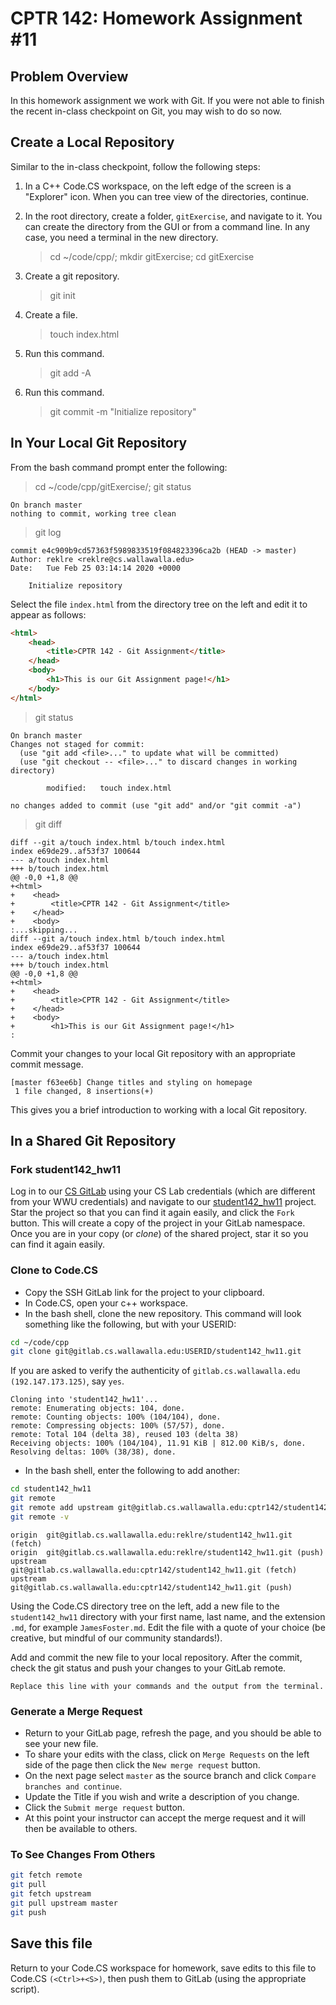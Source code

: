 # CPTR 142: Homework Assignment #11

## Problem Overview

In this homework assignment we work with Git.
If you were not able to finish the recent in-class checkpoint on Git, you may wish to do so now.

## Create a Local Repository

Similar to the in-class checkpoint, follow the following steps:

1. In a C++ Code.CS workspace, on the left edge of the screen is a "Explorer" icon.
  When you can tree view of the directories, continue.

1. In the root directory, create a folder, `gitExercise`, and navigate to it.
  You can create the directory from the GUI or from a command line.
  In any case, you need a terminal in the new directory.

    > cd ~/code/cpp/; mkdir gitExercise; cd gitExercise

1. Create a git repository.

    > git init

1. Create a file.

    > touch index.html

1. Run this command.

    > git add -A

1. Run this command.

    > git commit -m "Initialize repository"

## In Your Local Git Repository

From the bash command prompt enter the following:
> cd ~/code/cpp/gitExercise/; git status

```text
On branch master
nothing to commit, working tree clean
```

> git log

```text
commit e4c909b9cd57363f5989833519f084823396ca2b (HEAD -> master)
Author: reklre <reklre@cs.wallawalla.edu>
Date:   Tue Feb 25 03:14:14 2020 +0000

    Initialize repository
```

Select the file `index.html` from the directory tree on the left and edit it to appear as follows:

```html
<html>
    <head>
        <title>CPTR 142 - Git Assignment</title>
    </head>
    <body>
        <h1>This is our Git Assignment page!</h1>
    </body>
</html>
```

> git status

```text
On branch master
Changes not staged for commit:
  (use "git add <file>..." to update what will be committed)
  (use "git checkout -- <file>..." to discard changes in working directory)

        modified:   touch index.html

no changes added to commit (use "git add" and/or "git commit -a")
```

> git diff

```text
diff --git a/touch index.html b/touch index.html
index e69de29..af53f37 100644
--- a/touch index.html  
+++ b/touch index.html  
@@ -0,0 +1,8 @@
+<html>
+    <head>
+        <title>CPTR 142 - Git Assignment</title>
+    </head>
+    <body>
:...skipping...
diff --git a/touch index.html b/touch index.html
index e69de29..af53f37 100644
--- a/touch index.html  
+++ b/touch index.html  
@@ -0,0 +1,8 @@
+<html>
+    <head>
+        <title>CPTR 142 - Git Assignment</title>
+    </head>
+    <body>
+        <h1>This is our Git Assignment page!</h1>
:
```

Commit your changes to your local Git repository with an appropriate commit message.

```text
[master f63ee6b] Change titles and styling on homepage
 1 file changed, 8 insertions(+)
```

This gives you a brief introduction to working with a local Git repository.

## In a Shared Git Repository

### Fork student142_hw11

Log in to our [CS GitLab](https://gitlab.cs.wallawalla.edu/) using your CS Lab credentials
(which are different from your WWU credentials) and navigate to our
[student142_hw11](https://gitlab.cs.wallawalla.edu/cptr142/student142_hw11) project.
Star the project so that you can find it again easily, and click the `Fork` button.
This will create a copy of the project in your GitLab namespace.
Once you are in your copy (or _clone_) of the shared project, star it so you can find it again easily.

### Clone to Code.CS

* Copy the SSH GitLab link for the project to your clipboard.
* In Code.CS, open your c++ workspace.
* In the bash shell, clone the new repository.
  This command will look something like the following, but with your USERID:

```sh
cd ~/code/cpp
git clone git@gitlab.cs.wallawalla.edu:USERID/student142_hw11.git
```

If you are asked to verify the authenticity of `gitlab.cs.wallawalla.edu (192.147.173.125)`, say `yes`.

```text
Cloning into 'student142_hw11'...
remote: Enumerating objects: 104, done.
remote: Counting objects: 100% (104/104), done.
remote: Compressing objects: 100% (57/57), done.
remote: Total 104 (delta 38), reused 103 (delta 38)
Receiving objects: 100% (104/104), 11.91 KiB | 812.00 KiB/s, done.
Resolving deltas: 100% (38/38), done.
```

* In the bash shell, enter the following to add another:

```sh
cd student142_hw11
git remote
git remote add upstream git@gitlab.cs.wallawalla.edu:cptr142/student142_hw11.git
git remote -v
```

```text
origin  git@gitlab.cs.wallawalla.edu:reklre/student142_hw11.git (fetch)
origin  git@gitlab.cs.wallawalla.edu:reklre/student142_hw11.git (push)
upstream        git@gitlab.cs.wallawalla.edu:cptr142/student142_hw11.git (fetch)
upstream        git@gitlab.cs.wallawalla.edu:cptr142/student142_hw11.git (push)
```

Using the Code.CS directory tree on the left, add a new file to the `student142_hw11` directory
with your first name, last name, and the extension `.md`, for example `JamesFoster.md`.
Edit the file with a quote of your choice (be creative, but mindful of our community standards!).

Add and commit the new file to your local repository.
After the commit, check the git status and push your changes to your GitLab remote.

```text
Replace this line with your commands and the output from the terminal.
```

### Generate a Merge Request

* Return to your GitLab page, refresh the page, and you should be able to see your new file.
* To share your edits with the class, click on `Merge Requests` on the left side of the page
  then click the `New merge request` button.
* On the next page select `master` as the source branch and click `Compare branches and continue`.
* Update the Title if you wish and write a description of you change.
* Click the `Submit merge request` button.
* At this point your instructor can accept the merge request and it will then be available to others.

### To See Changes From Others

```sh
git fetch remote
git pull
git fetch upstream
git pull upstream master
git push
```

## Save this file

Return to your Code.CS workspace for homework, save edits to this file to Code.CS `(<Ctrl>+<S>)`,
then push them to GitLab (using the appropriate script).
